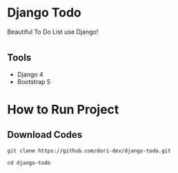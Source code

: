 # Django Todo
Beautiful To Do List use Django!

#
## Tools
- Django 4
- Bootstrap 5

#
# How to Run Project

## Download Codes
```
git clone https://github.com/dori-dev/django-todo.git
```
```
cd django-todo
```

